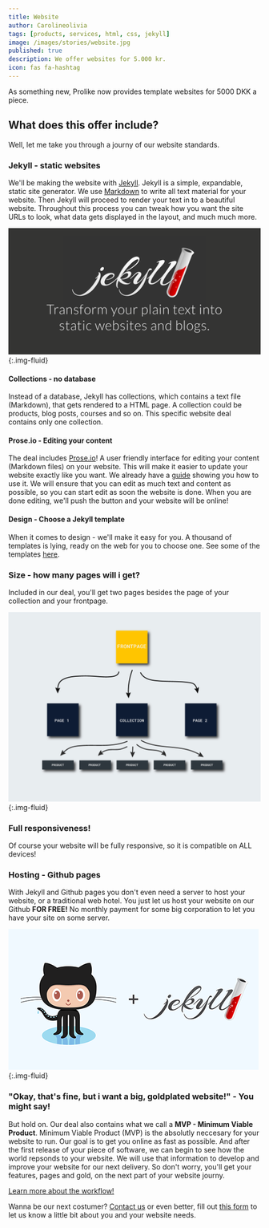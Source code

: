 ```yaml
---
title: Website
author: Carolineolivia
tags: [products, services, html, css, jekyll]
image: /images/stories/website.jpg
published: true
description: We offer websites for 5.000 kr.
icon: fas fa-hashtag
---
```


As something new, Prolike now provides template websites for 5000 DKK a piece.

## What does this offer include?

Well, let me take you through a journy of our website standards.

### Jekyll - static websites

We'll be making the website with [Jekyll](https://jekyllrb.com). Jekyll is a simple, expandable, static site generator. We use [Markdown](https://www.markdownguide.org/) to write all text material for your website. Then Jekyll will proceed to render your text in to a beautiful website. Throughout this process you can tweak how you want the site URLs to look, what data gets displayed in the layout, and much much more.

![Website](/images/stories/jekyll-og.png "Our 5k website"){:.img-fluid}

#### Collections - no database

Instead of a database, Jekyll has collections, which contains a text file (Markdown), that gets rendered to a HTML page. A collection could be products, blog posts, courses and so on. This specific website deal contains only one collection.

#### Prose.io - Editing your content

The deal includes [Prose.io](http://prose.io/#about)! A user friendly interface for editing your content (Markdown files) on your website. This will make it easier to update your website exactly like you want. We already have a [guide](/stories/use-prose/) showing you how to use it. We will ensure that you can edit as much text and content as possible, so you can start edit as soon the website is done. When you are done editing, we'll push the button and your website will be online!

#### Design - Choose a Jekyll template

When it comes to design - we'll make it easy for you. A thousand of templates is lying, ready on the web for you to choose one. See some of the templates [here](https://jekyllthemes.io/).

### Size - how many pages will i get?

Included in our deal, you'll get two pages besides the page of your collection and your frontpage.

![Website](/images/stories/info-graphic-website.png "Our 5k website"){:.img-fluid}

### Full responsiveness!

Of course your website will be fully responsive, so it is compatible on ALL devices!

### Hosting - Github pages

With Jekyll and Github pages you don't even need a server to host your website, or a traditional web hotel. You just let us host your website on our Github **FOR FREE!** No monthly payment for some big corporation to let you have your site on some server.

![Website](/images/stories/jekyll_ghpages.png "Our 5k website"){:.img-fluid}

### "Okay, that's fine, but i want a big, goldplated website!" - You might say!

But hold on. Our deal also contains what we call a **MVP - Minimum Viable Product**.
Minimum Viable Product (MVP) is the absolutly neccesary for your website to run. Our goal is to get you online as fast as possible. And after the first release of your piece of software, we can begin to see how the world repsonds to your website. We will use that information to develop and improve your website for our next delivery. So don't worry, you'll get your features, pages and gold, on the next part of your website journy.

[Learn more about the workflow!](/flow/)

Wanna be our next costumer? [Contact us](/callme/) or even better, fill out [this form](/website-form/) to let us know a little bit about you and your website needs.